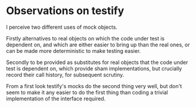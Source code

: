# Observations on testify

I perceive two different uses of mock objects. 

Firstly alternatives to real objects on which the code under test is dependent
on, and which are either easier to bring up than the real ones, or can be made
more deterministic to make testing easier.

Secondly to be provided as substitutes for real objects that the code under test
is dependent on, which provide sham implementations, but crucially record their
call history, for subsequent scrutiny.

From a first look testify's mocks do the second thing very well, but don't seem
to make it any easier to do the first thing than coding a trivial implementation
of the interface required.

